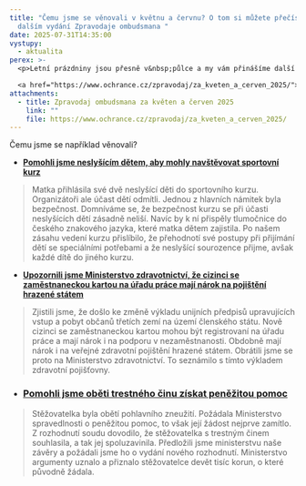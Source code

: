 ```yaml
---
title: "Čemu jsme se věnovali v květnu a červnu? O tom si můžete přečíst v
  dalším vydání Zpravodaje ombudsmana "
date: 2025-07-31T14:35:00
vystupy:
  - aktualita
perex: >-
  <p>Letní prázdniny jsou přesně v&nbsp;půlce a my vám přinášíme další číslo 

  <a href="https://www.ochrance.cz/zpravodaj/za_kveten_a_cerven_2025/">Zpravodaje ombudsmana</a>! V&nbsp;něm se dozvíte, jakými případy jsme se zabývali v&nbsp;předchozích měsících. Napravovali jsme chyby úřadů, ale podařilo se nám také zajistit místo na sportovním kurzu pro neslyšící děti, které z&nbsp;něj byli neprávem vyřazeni. Dále jsme pomohli oběti trestného činu získat peněžitou pomoc. Pravidelně také navštěvujeme různá zařízení a dohlížíme na naplňování práv lidí omezených na svobodě. To ale zdaleka není vše, pokud to bylo potřeba, pomáhali jsme s&nbsp;vyjasněním právní úpravy. Více si můžete přečíst v&nbsp;našem Zpravodaji.</p>
attachments:
  - title: Zpravodaj ombudsmana za květen a červen 2025
    link: ""
    file: https://www.ochrance.cz/zpravodaj/za_kveten_a_cerven_2025/
---
```

<p>Čemu jsme se například věnovali?&nbsp;</p>
<ul>
<li>
<a href="https://www.ochrance.cz/zpravodaj/za_kveten_a_cerven_2025/#item-3-0">
<strong>Pomohli jsme neslyšícím dětem, aby mohly navštěvovat sportovní kurz</strong></a></li></ul>
<blockquote>
<p>Matka přihlásila své dvě neslyšící děti do sportovního kurzu. Organizátoři ale účast dětí odmítli. Jednou z hlavních námitek byla bezpečnost. Domníváme se, že bezpečnost kurzu se při účasti neslyšících dětí zásadně neliší. Navíc by k ní přispěly tlumočnice do českého znakového jazyka, které matka dětem zajistila. Po našem zásahu vedení kurzu přislíbilo, že přehodnotí své postupy při přijímání dětí se speciálními potřebami a že neslyšící sourozence přijme, avšak každé dítě do jiného kurzu.</p></blockquote>
<ul>
<li>
<a href="file://kvopdat/svop/Mediální%20podklady/Reportáž%20o%20DO%20pro%20CNN%20Prima%20NEWS">
<strong>Upozornili jsme Ministerstvo zdravotnictví, že cizinci se zaměstnaneckou kartou na úřadu práce mají nárok na pojištění hrazené státem</strong></a></li></ul>
<blockquote>
<p>Zjistili jsme, že došlo ke změně výkladu unijních předpisů upravujících vstup a pobyt občanů třetích zemí na území členského státu. Nově cizinci se zaměstnaneckou kartou mohou být registrovaní na úřadu práce a mají nárok i na podporu v nezaměstnanosti. Obdobně mají nárok i na veřejné zdravotní pojištění hrazené státem. Obrátili jsme se proto na Ministerstvo zdravotnictví. To seznámilo s tímto výkladem zdravotní pojišťovny.</p></blockquote>
<ul>
<li>
<h3>
<a href="https://www.ochrance.cz/zpravodaj/za_kveten_a_cerven_2025/#item-1-0">
<strong>Pomohli jsme oběti trestného činu získat peněžitou pomoc</strong></a></h3></li></ul>
<blockquote>
<p>Stěžovatelka byla obětí pohlavního zneužití. Požádala Ministerstvo spravedlnosti o peněžitou pomoc, to však její žádost nejprve zamítlo. Z rozhodnutí soudu dovodilo, že stěžovatelka s trestným činem souhlasila, a tak jej spoluzavinila. Předložili jsme ministerstvu naše závěry a požádali jsme ho o vydání nového rozhodnutí. Ministerstvo argumenty uznalo a přiznalo stěžovatelce devět tisíc korun, o které původně žádala.</p></blockquote>
